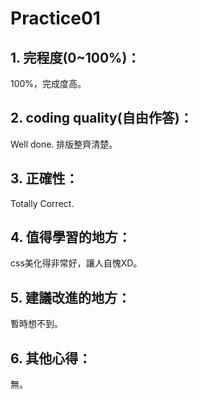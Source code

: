 # Practice01
## 1. 完程度(0~100%)：
100%，完成度高。
## 2. coding quality(自由作答)：
Well done. 排版整齊清楚。
## 3. 正確性：
Totally Correct.
## 4. 值得學習的地方：
css美化得非常好，讓人自愧XD。
## 5. 建議改進的地方：
暫時想不到。
## 6. 其他心得：
無。

